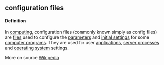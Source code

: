 ## configuration files

<h4>Definition</h4><p>In <a href="https://en.wikipedia.org/wiki/Computing">computing</a>, configuration files (commonly known simply as config files) are <a href="https://en.wikipedia.org/wiki/Computer_file">files</a> used to configure the <a href="https://en.wikipedia.org/wiki/Parameter_(computer_programming)">parameters</a> and <a href="https://en.wikipedia.org/wiki/Initialization_(programming)">initial settings</a> for some <a href="https://en.wikipedia.org/wiki/Computer_program">computer programs</a>. They are used for user <a href="https://en.wikipedia.org/wiki/Application_software">applications</a>, <a href="https://en.wikipedia.org/wiki/Server_(computing)">server processes</a> and <a href="https://en.wikipedia.org/wiki/Operating_system">operating system</a> settings.</p><p>More on source <a href="https://en.wikipedia.org/wiki/Configuration_file">Wikipedia</a></p>


